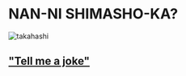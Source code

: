 # NAN-NI SHIMASHO-KA?

![takahashi](https://1.bp.blogspot.com/-xaonqRhznpo/YAk7AcyadYI/AAAAAAAAA5M/xSRRPu70b_QGQq_rShHW2SuMhwDuO_cRACLcBGAsYHQ/s0/GIF.gif)

## ["Tell me a joke"](https://github.com/SpookyJelly/SpookyJelly/blob/main/README.md)
